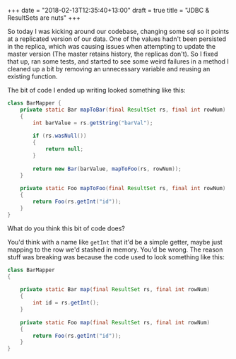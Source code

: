 +++
date = "2018-02-13T12:35:40+13:00"
draft = true
title = "JDBC & ResultSets are nuts"
+++

So today I was kicking around our codebase, changing some sql so it points at a replicated version of our data.
One of the values hadn't been persisted in the replica, which was causing issues when attempting to update the master
version (The master retains history, the replicas don't). So I fixed that up, ran some tests, and started to see some
weird failures in a method I cleaned up a bit by removing an unnecessary variable and reusing an existing function. 

The bit of code I ended up writing looked something like this: 
```java
class BarMapper {
    private static Bar mapToBar(final ResultSet rs, final int rowNum)
    {
        int barValue = rs.getString("barVal");
        
        if (rs.wasNull())
        {
            return null;
        }
        
        return new Bar(barValue, mapToFoo(rs, rowNum));
    }
    
    private static Foo mapToFoo(final ResultSet rs, final int rowNum)
    {
        return Foo(rs.getInt("id"));
    }
}
```

What do you think this bit of code does?

<!--more-->

You'd think with a name like `getInt` that it'd be a simple getter, maybe just mapping to the row we'd stashed in memory.
You'd be wrong. The reason stuff was breaking was because the code used to look something like this:

```java
class BarMapper
{
       
    private static Bar map(final ResultSet rs, final int rowNum)
    {
        int id = rs.getInt();
    }
    
    private static Foo map(final ResultSet rs, final int rowNum)
    {
        return Foo(rs.getInt("id"));
    }
}
```

